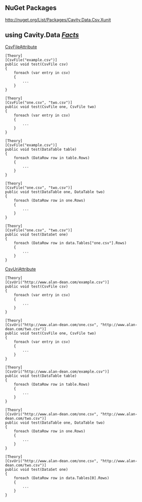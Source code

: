 ## NuGet Packages ##

http://nuget.org/List/Packages/Cavity.Data.Csv.Xunit

## using Cavity.Data _[Facts](http://code.google.com/p/cavity/source/browse/#svn%2Ftrunk%2Fsrc%2FCavity%20Data%20(CSV)%2FClass%20Libraries%2FData.Csv.Xunit.Facts%2FData)_ ##

[CsvFileAttribute](http://code.google.com/p/cavity/source/browse/trunk/src/Cavity%20Data%20(CSV)/Class%20Libraries/Data.Csv.Xunit/Data/CsvFileAttribute.cs)

```
[Theory]
[CsvFile("example.csv")]
public void test(CsvFile csv)
{
    foreach (var entry in csv)
    {
    	...
    }
}
```

```
[Theory]
[CsvFile("one.csv", "two.csv")]
public void test(CsvFile one, CsvFile two)
{
    foreach (var entry in csv)
    {
    	...
    }
}
```

```
[Theory]
[CsvFile("example.csv")]
public void test(DataTable table)
{
    foreach (DataRow row in table.Rows)
    {
    	...
    }
}
```

```
[Theory]
[CsvFile("one.csv", "two.csv")]
public void test(DataTable one, DataTable two)
{
    foreach (DataRow row in one.Rows)
    {
    	...
    }
}
```

```
[Theory]
[CsvFile("one.csv", "two.csv")]
public void test(DataSet one)
{
    foreach (DataRow row in data.Tables["one.csv"].Rows)
    {
    	...
    }
}
```

[CsvUriAttribute](http://code.google.com/p/cavity/source/browse/trunk/src/Cavity%20Data%20(CSV)/Class%20Libraries/Data.Csv.Xunit/Data/CsvUriAttribute.cs)

```
[Theory]
[CsvUri("http://www.alan-dean.com/example.csv")]
public void test(CsvFile csv)
{
    foreach (var entry in csv)
    {
    	...
    }
}
```

```
[Theory]
[CsvUri("http://www.alan-dean.com/one.csv", "http://www.alan-dean.com/two.csv")]
public void test(CsvFile one, CsvFile two)
{
    foreach (var entry in csv)
    {
    	...
    }
}
```

```
[Theory]
[CsvUri("http://www.alan-dean.com/example.csv")]
public void test(DataTable table)
{
    foreach (DataRow row in table.Rows)
    {
    	...
    }
}
```

```
[Theory]
[CsvUri("http://www.alan-dean.com/one.csv", "http://www.alan-dean.com/two.csv")]
public void test(DataTable one, DataTable two)
{
    foreach (DataRow row in one.Rows)
    {
    	...
    }
}
```

```
[Theory]
[CsvUri("http://www.alan-dean.com/one.csv", "http://www.alan-dean.com/two.csv")]
public void test(DataSet one)
{
    foreach (DataRow row in data.Tables[0].Rows)
    {
    	...
    }
}
```